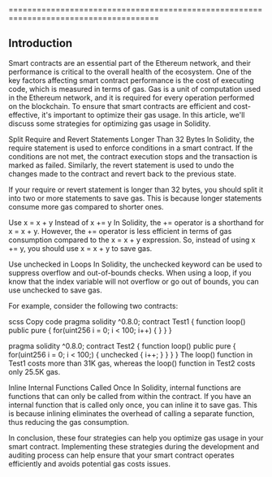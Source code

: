 ======================================================================================

Introduction
------------

Smart contracts are an essential part of the Ethereum network, and their performance is critical to the overall health of the ecosystem. 
One of the key factors affecting smart contract performance is the cost of executing code, which is measured in terms of gas. 
Gas is a unit of computation used in the Ethereum network, and it is required for every operation performed on the blockchain. 
To ensure that smart contracts are efficient and cost-effective, it's important to optimize their gas usage. 
In this article, we'll discuss some strategies for optimizing gas usage in Solidity.

Split Require and Revert Statements Longer Than 32 Bytes
In Solidity, the require statement is used to enforce conditions in a smart contract. If the conditions are not met, the contract execution stops and the transaction is marked as failed. Similarly, the revert statement is used to undo the changes made to the contract and revert back to the previous state.

If your require or revert statement is longer than 32 bytes, you should split it into two or more statements to save gas. This is because longer statements consume more gas compared to shorter ones.

Use x = x + y Instead of x += y
In Solidity, the += operator is a shorthand for x = x + y. However, the += operator is less efficient in terms of gas consumption compared to the x = x + y expression. So, instead of using x += y, you should use x = x + y to save gas.

Use unchecked in Loops
In Solidity, the unchecked keyword can be used to suppress overflow and out-of-bounds checks. When using a loop, if you know that the index variable will not overflow or go out of bounds, you can use unchecked to save gas.

For example, consider the following two contracts:

scss
Copy code
pragma solidity ^0.8.0;
contract Test1 {
    function loop() public pure {
        for(uint256 i = 0; i < 100; i++) {
        }
    }
}

pragma solidity ^0.8.0;
contract Test2 {
    function loop() public pure {
        for(uint256 i = 0; i < 100;) {
            unchecked {
                i++;
            }
        }
    }
}
The loop() function in Test1 costs more than 31K gas, whereas the loop() function in Test2 costs only 25.5K gas.

Inline Internal Functions Called Once
In Solidity, internal functions are functions that can only be called from within the contract. If you have an internal function that is called only once, you can inline it to save gas. This is because inlining eliminates the overhead of calling a separate function, thus reducing the gas consumption.

In conclusion, these four strategies can help you optimize gas usage in your smart contract. Implementing these strategies during the development and auditing process can help ensure that your smart contract operates efficiently and avoids potential gas costs issues.
